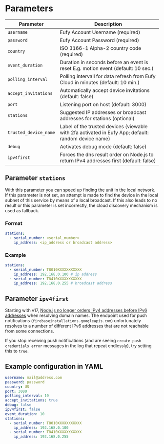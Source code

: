# Parameters

| Parameter             | Description                                                                                         |
| --------------------- | --------------------------------------------------------------------------------------------------- |
| `username`            | Eufy Account Username (required)                                                                    |
| `password`            | Eufy Account Password (required)                                                                    |
| `country`             | ISO 3166-1 Alpha-2 country code (required)                                                          |
| `event_duration`      | Duration in seconds before an event is reset E.g. motion event (default: 10 sec.)                   |
| `polling_interval`    | Polling intervall for data refresh from Eufy Cloud in minutes (default: 10 min.)                    |
| `accept_invitations`  | Automatically accept device invitations (default: false)                                            |
| `port`                | Listening port on host (default: 3000)                                                              |
| `stations`            | Suggested IP addresses or broadcast addresses for stations (optional)                               |
| `trusted_device_name` | Label of the trusted devices (viewable with 2fa activated in Eufy App; default: random device name) |
| `debug`               | Activates debug mode (default: false)                                                               |
| `ipv4first`           | Forces the dns result order on Node.js to return IPv4 addresses first (default: false)              |

## Parameter `stations`

With this parameter you can speed up finding the unit in the local network. If this parameter is not set, an attempt is made to find the device in the local subnet of this service by means of a local broadcast. If this also leads to no result or this parameter is set incorrectly, the cloud discovery mechanism is used as fallback.

### Format

```yaml
stations:
  - serial_number: <serial_number>
    ip_address: <ip_address or broadcast address>
```

### Example

```yaml
stations:
  - serial_number: T8010XXXXXXXXXXX
    ip_address: 192.168.0.100 # ip address
  - serial_number: T8410XXXXXXXXXXX
    ip_address: 192.168.0.255 # broadcast address
```

## Parameter `ipv4first`

Starting with v17, [Node.js no longer orders IPv4 addresses before IPv6 addresses](https://nodejs.org/api/cli.html#--dns-result-orderorder) when resolving domain names. The endpoint used for push notifications (`firebaseinstallations.googleapis.com`) unfortunately resolves to a number of different IPv6 addresses that are not reachable from some connections.

If you stop receiving push notifications (and are seeing `create push credentials error` messages in the log that repeat endlessly), try setting this to `true`.

## Example configuration in YAML

```yaml
username: mail@address.com
password: password
country: US
port: 3000
polling_interval: 10
accept_invitations: true
debug: false
ipv4first: false
event_duration: 10
stations:
  - serial_number: T8010XXXXXXXXXXX
    ip_address: 192.168.0.100
  - serial_number: T8410XXXXXXXXXXX
    ip_address: 192.168.0.255
```
